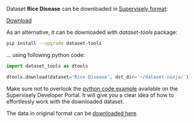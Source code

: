 Dataset **Rice Disease** can be downloaded in [Supervisely format](https://developer.supervisely.com/api-references/supervisely-annotation-json-format):

 [Download](https://assets.supervisely.com/supervisely-supervisely-assets-public/teams_storage/X/d/00/T49Sh2pkW3nNnCz3AjEBygR1Hwqao7zFVu60jw53VknipoJWfdFY7SUeXFGDY2NphWAAHO0tqeCV8KGA6E7ATrFcb6bPC9DKM13zWBN3ZzOo5WYWVy1tDXvkt65z.tar)

As an alternative, it can be downloaded with *dataset-tools* package:
``` bash
pip install --upgrade dataset-tools
```

... using following python code:
``` python
import dataset_tools as dtools

dtools.download(dataset='Rice Disease', dst_dir='~/dataset-ninja/')
```
Make sure not to overlook the [python code example](https://developer.supervisely.com/getting-started/python-sdk-tutorials/iterate-over-a-local-project) available on the Supervisely Developer Portal. It will give you a clear idea of how to effortlessly work with the downloaded dataset.

The data in original format can be [downloaded here](https://www.kaggle.com/datasets/nischallal/rice-disease-dataset/download?datasetVersionNumber=1).